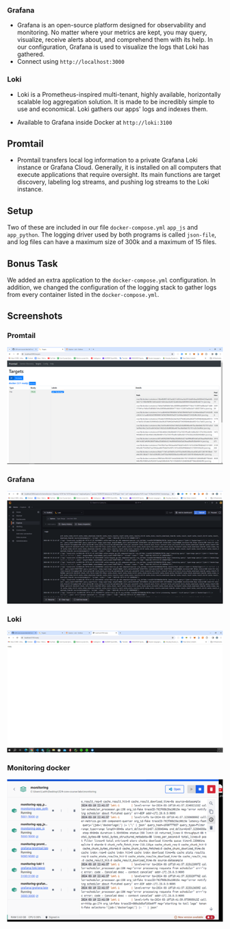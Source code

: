
### Grafana

- Grafana is an open-source platform designed for observability and monitoring. No matter where your metrics are kept, you may query, visualize, receive alerts about, and comprehend them with its help. In our configuration, Grafana is used to visualize the logs that Loki has gathered.
- Connect using `http://localhost:3000`
### Loki

- Loki is a Prometheus-inspired multi-tenant, highly available, horizontally scalable log aggregation solution. It is made to be incredibly simple to use and economical. Loki gathers our apps' logs and indexes them.

- Available to Grafana inside Docker at `http://loki:3100`

## Promtail

- Promtail transfers local log information to a private Grafana Loki instance or Grafana Cloud. Generally, it is installed on all computers that execute applications that require oversight. Its main functions are target discovery, labeling log streams, and pushing log streams to the Loki instance.

## Setup

Two of these are included in our file `docker-compose.yml` `app_js` and `app_python`. The logging driver used by both programs is called `json-file`, and log files can have a maximum size of 300k and a maximum of 15 files.

## Bonus Task

We added an extra application to the `docker-compose.yml` configuration. In addition, we changed the configuration of the logging stack to gather logs from every container listed in the `docker-compose.yml`.

## Screenshots

### Promtail

![Promtail](./images/promtail.png)

### Grafana

![Grafana](./images/grafana.png)

### Loki

![Loki](./images/loki.png)

### Monitoring docker
![Monitoring](./images/monitoring.png)
